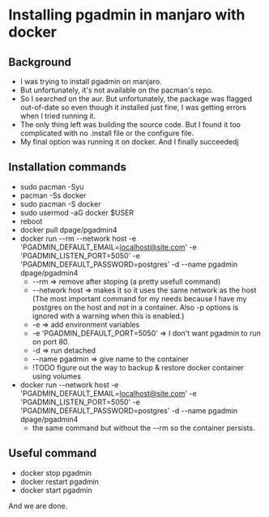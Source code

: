 # Installing pgadmin in manjaro with docker

## Background
+ I was trying to install pgadmin on manjaro.
+ But unfortunately, it's not available on the pacman's repo.
+ So I searched on the aur. But unfortunately, the package was flagged
  out-of-date so even though it installed just fine, I was getting errors when
  I tried running it.
+ The only thing left was building the source code. But I found it too
  complicated with no .install file or the configure file.
+ My final option was running it on docker. And I finally succeededj

## Installation commands
+ sudo pacman -Syu
+ pacman -Ss docker
+ sudo pacman -S docker
+ sudo usermod -aG docker $USER 
+ reboot
+ docker pull dpage/pgadmin4
+ docker run --rm --network host -e 'PGADMIN_DEFAULT_EMAIL=localhost@site.com' -e 'PGADMIN_LISTEN_PORT=5050' -e 'PGADMIN_DEFAULT_PASSWORD=postgres' -d --name pgadmin dpage/pgadmin4 
    * --rm => remove after stoping (a pretty usefull command)
    * --network host => makes it so it uses the same network as the host (The
      most important command for my needs because I have my postgres on the host
      and not in a container. Also -p options is ignored with a warning when this
      is enabled.)
    * -e => add environment variables
    * -e 'PGADMIN_DEFAULT_PORT=5050' => I don't want pgadmin to run on port 80.
    * -d => run detached
    * --name pgadmin => give name to the container
    * !TODO figure out the way to backup & restore docker container using volumes
+ docker run --network host -e 'PGADMIN_DEFAULT_EMAIL=localhost@site.com' -e 'PGADMIN_LISTEN_PORT=5050' -e 'PGADMIN_DEFAULT_PASSWORD=postgres' -d --name pgadmin dpage/pgadmin4 
    * the same command but without the --rm so the container persists.

## Useful command
+ docker stop pgadmin
+ docker restart pgadmin
+ docker start pgadmin

And we are done.
